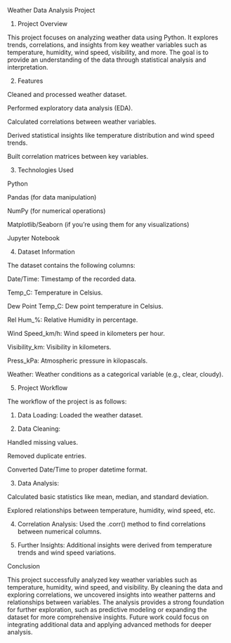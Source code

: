 Weather Data Analysis Project

1. Project Overview

This project focuses on analyzing weather data using Python. It explores trends, correlations, and insights from key weather variables such as temperature, humidity, wind speed, visibility, and more. The goal is to provide an understanding of the data through statistical analysis and interpretation.

2. Features

Cleaned and processed weather dataset.

Performed exploratory data analysis (EDA).

Calculated correlations between weather variables.

Derived statistical insights like temperature distribution and wind speed trends.

Built correlation matrices between key variables.


3. Technologies Used

Python

Pandas (for data manipulation)

NumPy (for numerical operations)

Matplotlib/Seaborn (if you’re using them for any visualizations)


Jupyter Notebook


4. Dataset Information

The dataset contains the following columns:

Date/Time: Timestamp of the recorded data.

Temp_C: Temperature in Celsius.

Dew Point Temp_C: Dew point temperature in Celsius.

Rel Hum_%: Relative Humidity in percentage.

Wind Speed_km/h: Wind speed in kilometers per hour.

Visibility_km: Visibility in kilometers.

Press_kPa: Atmospheric pressure in kilopascals.

Weather: Weather conditions as a categorical variable (e.g., clear, cloudy).


5. Project Workflow

The workflow of the project is as follows:

1. Data Loading: Loaded the weather dataset.


2. Data Cleaning:

Handled missing values.

Removed duplicate entries.

Converted Date/Time to proper datetime format.



3. Data Analysis:

Calculated basic statistics like mean, median, and standard deviation.

Explored relationships between temperature, humidity, wind speed, etc.



4. Correlation Analysis: Used the .corr() method to find correlations between numerical columns.


5. Further Insights: Additional insights were derived from temperature trends and wind speed variations.


Conclusion

This project successfully analyzed key weather variables such as temperature, humidity, wind speed, and visibility. By cleaning the data and exploring correlations, we uncovered insights into weather patterns and relationships between variables. The analysis provides a strong foundation for further exploration, such as predictive modeling or expanding the dataset for more comprehensive insights. Future work could focus on integrating additional data and applying advanced methods for deeper analysis.
